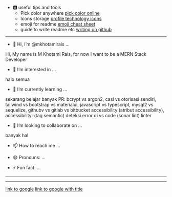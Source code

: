<!---
mkhotamirais/mkhotamirais is a ✨ special ✨ repository because its `README.md` (this file) appears on your GitHub profile.
You can click the Preview link to take a look at your changes.
--->

- :a: useful tips and tools
  - Pick color anywhere [pick color online](https://pickcoloronline.com/)
  - Icons storage [profile technology icons](https://marwin1991.github.io/profile-technology-icons/)
  - emoji for readme [emoji cheat sheet](https://github.com/ikatyang/emoji-cheat-sheet/tree/master?tab=readme-ov-file)
  - guide to write readme etc [writing on github](https://docs.github.com/en/get-started/writing-on-github/getting-started-with-writing-and-formatting-on-github/quickstart-for-writing-on-github)


---

- 👋 Hi, I’m @mkhotamirais ...

Hi, My name is M Khotami Rais, for now I want to be a MERN Stack Developer
- 👀 I’m interested in ...

halo semua
- 🌱 I’m currently learning ...

sekarang belajar banyak
PR: bcrypt vs argon2, casl vs otorisasi sendiri, tailwind vs bootstrap vs materialui, javascript vs typescript, mysql2 vs sequelize, githubv vs gitlab vs bitbucket
accessibility (atribut accessibility), accessibility: (tag semantic)
deteksi error di vs code (sonar lint) linter
- 💞️ I’m looking to collaborate on ...

banyak hal
- 📫 How to reach me ...


- 😄 Pronouns: ...
- ⚡ Fun fact: ...

---

---

[link to google](https://google.com)
[link to google with title](https://google.com, "title google.com")




